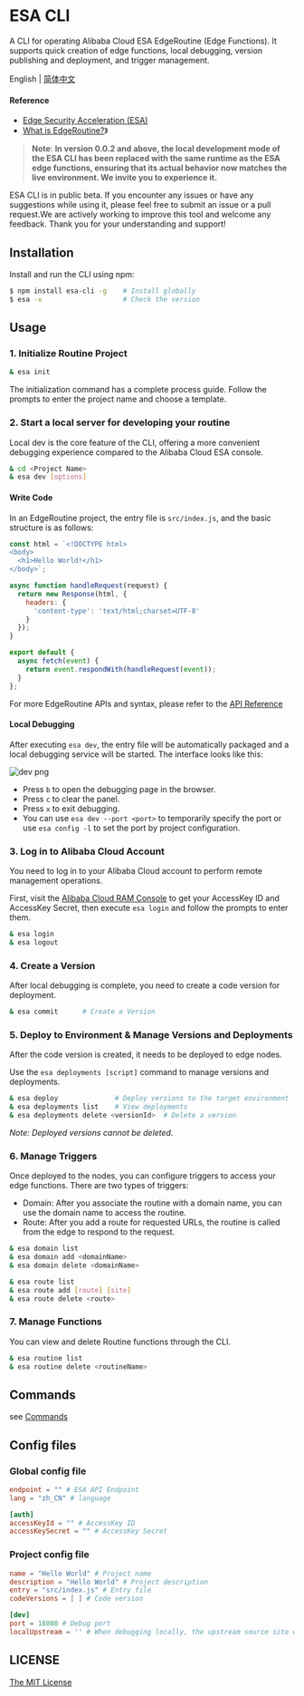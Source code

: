 # ESA CLI

A CLI for operating Alibaba Cloud ESA EdgeRoutine (Edge Functions). It supports quick creation of edge functions, local debugging, version publishing and deployment, and trigger management.

English | [简体中文](./zh_CN.md)

#### Reference

- [Edge Security Acceleration (ESA)](https://www.aliyun.com/product/esa)
- [What is EdgeRoutine?](https://help.aliyun.com/document_detail/2710021.html)》

> **Note**: **In version 0.0.2 and above, the local development mode of the ESA CLI has been replaced with the same runtime as the ESA edge functions, ensuring that its actual behavior now matches the live environment. We invite you to experience it.**

ESA CLI is in public beta. If you encounter any issues or have any suggestions while using it, please feel free to submit an issue or a pull request.We are actively working to improve this tool and welcome any feedback. Thank you for your understanding and support!

## Installation

Install and run the CLI using npm:

```bash
$ npm install esa-cli -g    # Install globally
$ esa -v                    # Check the version
```

## Usage

### 1. Initialize Routine Project

```bash
& esa init
```

The initialization command has a complete process guide. Follow the prompts to enter the project name and choose a template.

### 2. Start a local server for developing your routine

Local dev is the core feature of the CLI, offering a more convenient debugging experience compared to the Alibaba Cloud ESA console.

```bash
& cd <Project Name>
& esa dev [options]
```

#### Write Code

In an EdgeRoutine project, the entry file is `src/index.js`, and the basic structure is as follows:

```javascript
const html = `<!DOCTYPE html>
<body>
  <h1>Hello World!</h1>
</body>`;

async function handleRequest(request) {
  return new Response(html, {
    headers: {
      'content-type': 'text/html;charset=UTF-8'
    }
  });
}

export default {
  async fetch(event) {
    return event.respondWith(handleRequest(event));
  }
};
```

For more EdgeRoutine APIs and syntax, please refer to the [API Reference](https://help.aliyun.com/document_detail/2710024.html)

#### Local Debugging

After executing `esa dev`, the entry file will be automatically packaged and a local debugging service will be started. The interface looks like this:

![dev png](https://github.com/aliyun/alibabacloud-esa-cli/blob/master/docs/dev.png)

- Press `b` to open the debugging page in the browser.
- Press `c` to clear the panel.
- Press `x` to exit debugging.
- You can use `esa dev --port <port>` to temporarily specify the port or use `esa config -l` to set the port by project configuration.

### 3. Log in to Alibaba Cloud Account

You need to log in to your Alibaba Cloud account to perform remote management operations.

First, visit the [Alibaba Cloud RAM Console](https://ram.console.aliyun.com/manage/ak) to get your AccessKey ID and AccessKey Secret, then execute `esa login` and follow the prompts to enter them.

```bash
& esa login
& esa logout
```

### 4. Create a Version

After local debugging is complete, you need to create a code version for deployment.

```bash
& esa commit      # Create a Version
```

### 5. Deploy to Environment & Manage Versions and Deployments

After the code version is created, it needs to be deployed to edge nodes.

Use the `esa deployments [script]` command to manage versions and deployments.

```bash
& esa deploy              # Deploy versions to the target environment
& esa deployments list    # View deployments
& esa deployments delete <versionId>  # Delete a version
```

_Note: Deployed versions cannot be deleted._

### 6. Manage Triggers

Once deployed to the nodes, you can configure triggers to access your edge functions. There are two types of triggers:

- Domain: After you associate the routine with a domain name, you can use the domain name to access the routine.
- Route: After you add a route for requested URLs, the routine is called from the edge to respond to the request.

```bash
& esa domain list
& esa domain add <domainName>
& esa domain delete <domainName>

& esa route list
& esa route add [route] [site]
& esa route delete <route>
```

### 7. Manage Functions

You can view and delete Routine functions through the CLI.

```bash
& esa routine list
& esa routine delete <routineName>
```

## Commands

see [Commands](./docs/Commands_en.md)

## Config files

### Global config file

```toml
endpoint = "" # ESA API Endpoint
lang = "zh_CN" # language

[auth]
accessKeyId = "" # AccessKey ID
accessKeySecret = "" # AccessKey Secret
```

### Project config file

```toml
name = "Hello World" # Project name
description = "Hello World" # Project description
entry = "src/index.js" # Entry file
codeVersions = [ ] # Code version

[dev]
port = 18080 # Debug port
localUpstream = '' # When debugging locally, the upstream source site will replace the current origin when returning to the source
```

## LICENSE

[The MIT License](./LICENSE)

